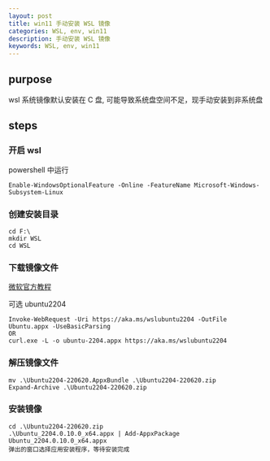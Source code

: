 ```yaml
---
layout: post
title: win11 手动安装 WSL 镜像
categories: WSL, env, win11
description: 手动安装 WSL 镜像
keywords: WSL, env, win11
---
```


## purpose

wsl 系统镜像默认安装在 C 盘, 可能导致系统盘空间不足，现手动安装到非系统盘

## steps

### 开启 wsl

powershell 中运行

`Enable-WindowsOptionalFeature -Online -FeatureName Microsoft-Windows-Subsystem-Linux`

### 创建安装目录

```shell
cd F:\
mkdir WSL
cd WSL
```

### 下载镜像文件

[微软官方教程](https://learn.microsoft.com/en-us/windows/wsl/install-manual)

可选 ubuntu2204 
```shell
Invoke-WebRequest -Uri https://aka.ms/wslubuntu2204 -OutFile Ubuntu.appx -UseBasicParsing
OR
curl.exe -L -o ubuntu-2204.appx https://aka.ms/wslubuntu2204
```

### 解压镜像文件

```shell
mv .\Ubuntu2204-220620.AppxBundle .\Ubuntu2204-220620.zip
Expand-Archive .\Ubuntu2204-220620.zip
```

### 安装镜像

```shell
cd .\Ubuntu2204-220620.zip 
.\Ubuntu_2204.0.10.0_x64.appx | Add-AppxPackage Ubuntu_2204.0.10.0_x64.appx
弹出的窗口选择应用安装程序，等待安装完成
```
